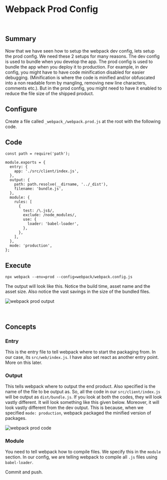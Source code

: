# Webpack Prod Config

&nbsp;

## Summary

Now that we have seen how to setup the webpack dev config, lets setup the prod config. We need these 2 setups for many reasons. The dev config is used to bundle when you develop the app. The prod config is used to bundle the app when you deploy it to production. For example, in dev config, you might have to have code minification disabled for easier debugging. (Minification is where the code is minified and/or obfuscated into a non readable form by mangling, removing new line characters, comments etc.). But in the prod config, you might need to have it enabled to reduce the file size of the shipped product.

## Configure

Create a file called `_webpack_/webpack.prod.js` at the root with the following code.

## Code

    const path = require('path');

    module.exports = {
      entry: {
        app: './src/client/index.js',
      },
      output: {
        path: path.resolve(__dirname, '../_dist'),
        filename: 'bundle.js',
      },
      module: {
        rules: [
          {
            test: /\.js$/,
            exclude: /node_modules/,
            use: {
              loader: 'babel-loader',
            },
          },
        ],
      },
      mode: 'production',
    };

## Execute

`npx webpack --env=prod --config=webpack/webpack.config.js`

The output will look like this. Notice the build time, asset name and the asset size. Also notice the vast savings in the size of the bundled files.

<img class="post-img" title="webpack prod output" src="https://firebasestorage.googleapis.com/v0/b/zaxisapp.appspot.com/o/blog%2Fwebpack-prod-output.png?alt=media&token=70cbb263-f229-4c1e-8e60-310918bb19a6">

&nbsp;

## Concepts

### Entry

This is the entry file to tell webpack where to start the packaging from. In our case, its `src/web/index.js`. I have also set react as another entry point. More on this later.

### Output

This tells webpack where to output the end product. Also specified is the name of the file to be output as. So, all the code in our `src/client/index.js` will be output as `dist/bundle.js`. If you look at both the codes, they will look vastly different. It will look something like this given below. Moreover, it will look vastly different from the dev output. This is because, when we specified `mode: production`, webpack packaged the minified version of packages.

![webpack prod code](https://firebasestorage.googleapis.com/v0/b/zaxisapp.appspot.com/o/blog%2Fwebpack-prod-code.png?alt=media&token=b70136dc-5ac5-46fe-99be-23a33b5d1519 "webpack prod code")

### Module

You need to tell webpack how to compile files. We specify this in the `module` section. In our config, we are telling webpack to compile all `.js` files using `babel-loader`.

Commit and push.
